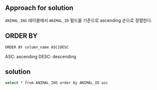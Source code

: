 ## Approach for solution
`ANIMAL_INS` 테이블에서 `ANIMAL_ID` 필드를 기준으로 ascending 순으로 정렬한다.

## ORDER BY
```bash
ORDER BY column_name ASC|DESC
```
ASC: ascending
DESC: descending

## solution 
```bash 
select * from ANIMAL_INS order by ANIMAL_ID asc
```
